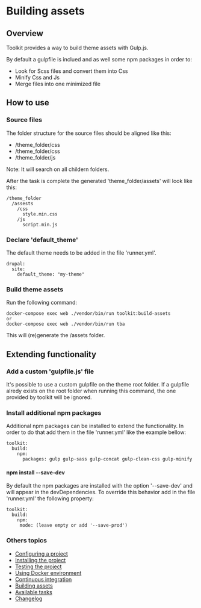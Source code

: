 # Building assets

## Overview

Toolkit provides a way to build theme assets with Gulp.js.

By default a gulpfile is inclued and as well some npm packages in order to:

- Look for Scss files and convert them into Css
- Minify Css and Js
- Merge files into one minimized file

## How to use

### Source files

The folder structure for the source files should be aligned like this:

- /theme_folder/css
- /theme_folder/css
- /theme_folder/js

Note: It will search on all childern folders.

After the task is complete the generated 'theme_folder/assets' will look like this:

```
/theme_folder
  /assests
    /css
      style.min.css
    /js
      script.min.js
```

### Declare 'default_theme'

The default theme needs to be added in the file 'runner.yml'.

```
drupal:
  site:
    default_theme: "my-theme"
```

### Build theme assets

Run the following command:

```
docker-compose exec web ./vendor/bin/run toolkit:build-assets
or
docker-compose exec web ./vendor/bin/run tba
```

This will (re)generate the /assets folder.


## Extending functionality

### Add a custom 'gulpfile.js' file

It's possible to use a custom gulpfile on the theme root folder.
If a gulpfile alredy exists on the root folder when running this command, the one provided by toolkit will be ignored.

### Install additional npm packages

Additional npm packages can be installed to extend the functionality.
In order to do that add them in the file 'runner.yml' like the example bellow:

```
toolkit:
  build:
    npm:
      packages: gulp gulp-sass gulp-concat gulp-clean-css gulp-minify
```

#### npm install --save-dev

By default the npm packages are installed with the option '--save-dev' and will appear in the devDependencies.
To override this behavior add in the file 'runner.yml' the following property:

```
toolkit:
  build:
    npm:
     mode: (leave empty or add '--save-prod')
```

### Others topics
- [Configuring a project](/docs/configuring-project.md)
- [Installing the project](/docs/installing-project.md)
- [Testing the project](/docs/testing-project.md)
- [Using Docker environment](/docs/docker-environment.md)
- [Continuous integration](/docs/continuous-integration.md)
- [Building assets](/docs/building-assets.md)
- [Available tasks](/docs/available-tasks.md)
- [Changelog](/CHANGELOG.md)